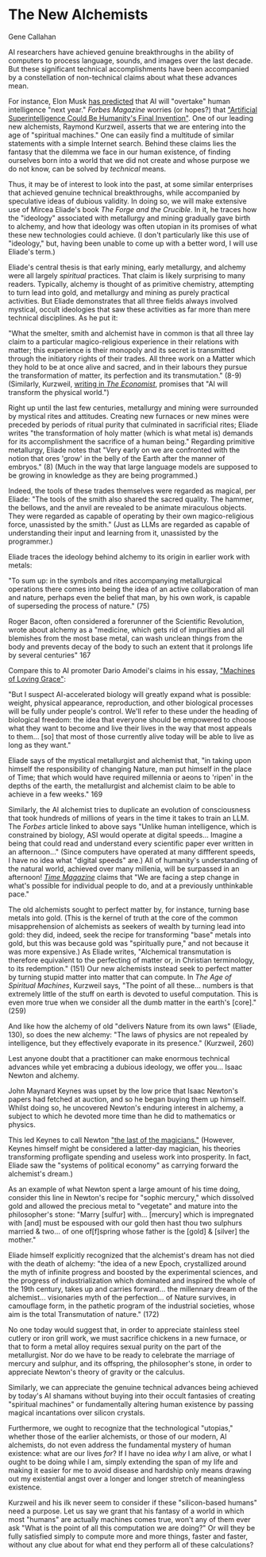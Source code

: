 # The New Alchemists

Gene Callahan

AI researchers have achieved genuine breakthroughs in the ability of computers
to process language, sounds, and images over the last decade. But these
significant technical accomplishments have been accompanied by a constellation
of non-technical claims about what these advances mean.

For instance, Elon Musk [has
predicted](https://www.ft.com/content/027b133f-f7e3-459d-95bf-8afd815ae23d)
that AI will "overtake" human intelligence "next year." *Forbes Magazine*
worries (or hopes?) that ["Artificial Superintelligence Could Be Humanity's
Final Invention"](https://www.forbes.com/sites/bernardmarr/2024/10/31/why-artificial-superintelligence-could-be-humanitys-final-invention/).
One of our leading new alchemists, Raymond Kurzweil,
asserts that we are entering into the age of "spiritual
machines." One can easily find a multitude of similar statements with a
simple Internet search. Behind these claims lies the fantasy that
the dilemma we face in our human
existence, of finding ourselves born into a world that we did not create and
whose purpose we do not know, can be solved by *technical* means.

Thus, it may be of interest to look into the past, at some similar enterprises
that achieved genuine technical breakthroughs, while accompanied by speculative
ideas of dubious validity. In doing so, we will make extensive use of Mircea
Eliade's book *The
Forge and the Crucible*. In it, he traces how the "ideology" associated with
metallurgy and mining gradually gave birth to alchemy, and how that ideology
was often utopian in its promises of what these new technologies could achieve.
(I don't particularly like this use of "ideology," but, having been unable to
come up with a better word, I will use Eliade's term.)

Eliade's central thesis is that early mining, early metallurgy, and alchemy were
all largely *spiritual* practices. That claim is likely surprising to many readers.
Typically, alchemy is thought of as primitive chemistry, attempting to turn lead
into gold, and metallurgy and mining as
purely practical activities. But Eliade demonstrates that all three fields
always involved mystical, occult ideologies that saw these activities as far
more than mere technical disciplines. As he put it:

"What the smelter, smith and alchemist have in common is that all three
lay claim to a particular magico-religious experience in their relations with
matter; this experience is their monopoly and its secret is transmitted through
the initiatory rights of their trades. All three work on a Matter which they
hold to be at once alive and sacred, and in their labours they pursue the
transformation of matter, its perfection and its transmutation." (8-9)
(Similarly, Kurzweil,
[writing in *The Economist*](https://www.economist.com/by-invitation/2024/06/17/ray-kurzweil-on-how-ai-will-transform-the-physical-world),
promises that "AI will transform the physical world.")

Right up until the last few centuries, metallurgy and mining were surrounded by
mystical rites and attitudes. Creating new furnaces or new mines were preceded
by periods of ritual purity that culminated in sacrificial rites; Eliade writes
"the transformation of holy matter (which is what metal is) demands for its
accomplishment the sacrifice of a human being."
Regarding primitive metallurgy, Eliade notes that "Very early on we are confronted with
the notion that ores 'grow' in the belly of the Earth after the manner of
embryos." (8) (Much in the way that large language models are supposed
to be growing in knowledge as they are being programmed.)

Indeed, the tools of these trades themselves were regarded as magical, per
Eliade: "The tools of the smith also shared the sacred quality. The hammer,
the bellows, and the anvil are revealed to be animate miraculous objects. They
were regarded as capable of operating by their own magico-religious force,
unassisted by the smith." (Just as LLMs are regarded as capable of 
understanding their input and learning from it, unassisted by the programmer.)

Eliade traces the ideology behind alchemy to its origin in earlier work with
metals:

"To sum up: in the symbols and rites accompanying metallurgical operations
there comes into being the idea of an active collaboration of man and nature,
perhaps even the belief that man, by his own work, is capable of superseding
the process of nature." (75)

Roger Bacon, often considered a forerunner of the Scientific Revolution,
wrote about alchemy as a "medicine, which gets rid of impurities and all
blemishes from the most base metal, can wash unclean things from the body and
prevents decay of the body to such an extent that it prolongs life by several
centuries" 167

Compare this to AI promoter Dario Amodei's claims in his essay, ["Machines of
Loving Grace"](https://darioamodei.com/machines-of-loving-grace):

"But I suspect AI-accelerated biology will greatly expand what is possible:
weight, physical appearance, reproduction, and other biological processes will
be fully under people's control. We'll refer to these under the heading of
biological freedom: the idea that everyone should be empowered to choose what
they want to become and live their lives in the way that most appeals to
them... [so] that most of those currently alive today will be able to live as long
as they want."

Eliade says of the mystical metallurgist and alchemist that,
"in taking upon himself the responsibility of changing Nature, man put himself
in the place of Time; that which would have required millennia or aeons to
'ripen' in the depths of the earth, the metallurgist and alchemist claim to be
able to achieve in a few weeks." 169

Similarly, the AI alchemist tries to duplicate an evolution of consciousness
that took hundreds of millions of years in the time it takes to train an LLM.
The *Forbes* article linked to above says "Unlike human intelligence, which is
constrained by biology, ASI would operate at digital speeds... Imagine a being
that could read and understand every scientific paper ever written in an
afternoon..." (Since computers have operated at many diffferent speeds, I have
no idea what "digital speeds" are.) All of humanity's understanding of the
natural world, achieved over many millenia, will be surpassed in an afternoon!
[*Time Magazine*](https://time.com/6310115/ai-revolution-reshape-the-world/)
claims that "We are facing a step change in what's possible for
individual people to do, and at a previously unthinkable pace."


The old alchemists sought to perfect matter by, for instance, turning base metals into gold.
(This is the kernel of truth at the core of the common misapprehension of alchemists as seekers of wealth by turning
lead into gold: they did, indeed, seek the recipe for transforming "base" metals into gold,
but this was because gold was "spiritually pure," and not because it was more expensive.)
As Eliade writes, "Alchemical transmutation is therefore equivalent to the perfecting of matter or, in Christian
terminology, to its redemption." (151)
Our new alchemists instead
seek to perfect matter by turning stupid matter into matter that can compute.
In  *The Age of Spiritual Machines*, Kurzweil says,
"The point of all these... numbers is that extremely
little of the stuff on earth is devoted to useful computation. This is even more true when we consider all the dumb
matter in the earth's [core]." (259)

And like how the alchemy of old "delivers Nature from its own laws" (Eliade, 130),
so does the new alchemy: "The laws of physics are not
repealed by intelligence, but they effectively evaporate in its presence." (Kurzweil, 260)

Lest anyone doubt that a practitioner can make enormous technical advances
while yet embracing a dubious ideology, we offer you... Isaac Newton and alchemy.

John Maynard Keynes was upset by the low price that Isaac Newton's papers had
fetched at auction, and so he began buying them up himself. Whilst doing so, he
uncovered Newton's enduring interest in alchemy, a subject to which he devoted
more time than he did to mathematics or physics.

This led Keynes to call Newton
["the last of the magicians."](https://www.neh.gov/humanities/2011/januaryfebruary/feature/newton-the-last-magician)
(However, Keynes himself might
be considered a latter-day magician, his theories transforming profligate
spending and useless work into prosperity. In fact, Eliade saw the "systems of
political economy" as carrying forward the alchemist's dream.)

As an example of what Newton spent a large amount of his time doing,
consider this line in Newton's recipe for "sophic mercury," which dissolved gold and
allowed the precious metal to "vegetate" and mature into the philosopher's
stone: "Marry [sulfur] with... [mercury] which is impregnated with [and]
must be espoused with our gold then hast thou two sulphurs married & two... of
one of[f]spring whose father is the [gold] & [silver] the mother."

Eliade himself explicitly recognized that the alchemist's dream has not died with the
death of alchemy: "the idea of a new Epoch, crystallized around the myth of
infinite progress and boosted by the experimental sciences, and the progress of
industrialization which dominated and inspired the whole of the 19th century,
takes up and carries forward... the millennary dream of the alchemist...
visionaries myth of the perfection... of Nature survives, in camouflage form,
in the pathetic program of the industrial societies, whose aim is the total
Transmutation of nature." (172)


No one today would suggest that, in order to appreciate stainless steel cutlery
or iron grill work, we must sacrifice chickens in a new furnace, or that
to form a metal alloy requires sexual purity on the part of the metallurgist.
Nor do we have to be ready to celebrate the marriage of mercury and sulphur,
and its offspring, the philosopher's stone, in order to appreciate
Newton's theory of gravity or the calculus.

Similarly, we can appreciate the genuine technical advances being achieved by
today's AI shamans without buying into their occult fantasies of creating
"spiritual machines" or fundamentally altering human existence
by passing magical incantations over silicon crystals.

Furthermore, we ought to recognize that the technological "utopias," whether
those of the earlier alchemists, or those of our modern, AI alchemists, do not
even address the fundamental mystery of human existence: what are our lives
*for*? If I have no idea *why* I am alive, or what I ought to be doing while I
am, simply extending the span of my life and making it easier for me to avoid
disease and hardship only means drawing out my existential angst over a
longer and longer stretch of meaningless existence.

Kurzweil and his ilk never seem to consider if these "silicon-based humans" need a purpose.
Let us say we grant that his fantasy of a world in which most "humans" are actually
machines comes true, won't any of them ever ask "What is the point of all this computation we are doing?"
Or will they be fully satisfied simply to compute more and more things, faster
and faster, without any clue about for what end they perform all of these calculations?

